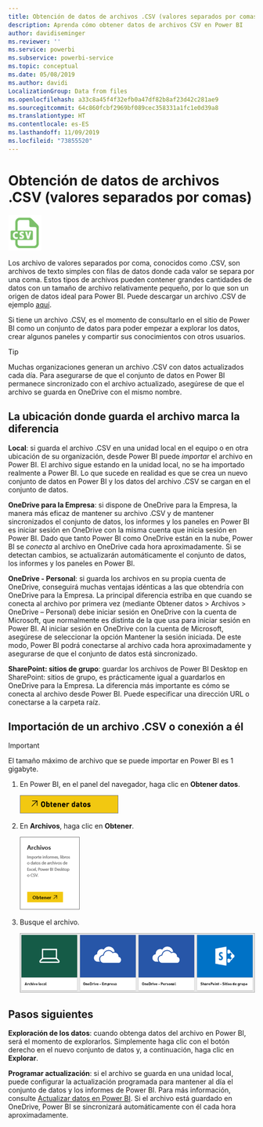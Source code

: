 ```yaml
---
title: Obtención de datos de archivos .CSV (valores separados por comas)
description: Aprenda cómo obtener datos de archivos CSV en Power BI
author: davidiseminger
ms.reviewer: ''
ms.service: powerbi
ms.subservice: powerbi-service
ms.topic: conceptual
ms.date: 05/08/2019
ms.author: davidi
LocalizationGroup: Data from files
ms.openlocfilehash: a33c8a45f4f32efb0a47df82b8af23d42c281ae9
ms.sourcegitcommit: 64c860fcbf2969bf089cec358331a1fc1e0d39a8
ms.translationtype: HT
ms.contentlocale: es-ES
ms.lasthandoff: 11/09/2019
ms.locfileid: "73855520"
---
```

# <a name="get-data-from-comma-separated-value-csv-files"></a>Obtención de datos de archivos .CSV (valores separados por comas)
![](media/service-comma-separated-value-files/csv_icon.png)

Los archivo de valores separados por coma, conocidos como .CSV, son archivos de texto simples con filas de datos donde cada valor se separa por una coma. Estos tipos de archivos pueden contener grandes cantidades de datos con un tamaño de archivo relativamente pequeño, por lo que son un origen de datos ideal para Power BI. Puede descargar un archivo .CSV de ejemplo [aquí](https://go.microsoft.com/fwlink/?LinkID=619356).

Si tiene un archivo .CSV, es el momento de consultarlo en el sitio de Power BI como un conjunto de datos para poder empezar a explorar los datos, crear algunos paneles y compartir sus conocimientos con otros usuarios.

>[!TIP]
>Muchas organizaciones generan un archivo .CSV con datos actualizados cada día. Para asegurarse de que el conjunto de datos en Power BI permanece sincronizado con el archivo actualizado, asegúrese de que el archivo se guarda en OneDrive con el mismo nombre.

## <a name="where-your-file-is-saved-makes-a-difference"></a>La ubicación donde guarda el archivo marca la diferencia
**Local**: si guarda el archivo .CSV en una unidad local en el equipo o en otra ubicación de su organización, desde Power BI puede *importar* el archivo en Power BI. El archivo sigue estando en la unidad local, no se ha importado realmente a Power BI. Lo que sucede en realidad es que se crea un nuevo conjunto de datos en Power BI y los datos del archivo .CSV se cargan en el conjunto de datos.

**OneDrive para la Empresa**: si dispone de OneDrive para la Empresa, la manera más eficaz de mantener su archivo .CSV y de mantener sincronizados el conjunto de datos, los informes y los paneles en Power BI es iniciar sesión en OneDrive con la misma cuenta que inicia sesión en Power BI. Dado que tanto Power BI como OneDrive están en la nube, Power BI se *conecta* al archivo en OneDrive cada hora aproximadamente. Si se detectan cambios, se actualizarán automáticamente el conjunto de datos, los informes y los paneles en Power BI.

**OneDrive - Personal**: si guarda los archivos en su propia cuenta de OneDrive, conseguirá muchas ventajas idénticas a las que obtendría con OneDrive para la Empresa. La principal diferencia estriba en que cuando se conecta al archivo por primera vez (mediante Obtener datos > Archivos > OneDrive – Personal) debe iniciar sesión en OneDrive con la cuenta de Microsoft, que normalmente es distinta de la que usa para iniciar sesión en Power BI. Al iniciar sesión en OneDrive con la cuenta de Microsoft, asegúrese de seleccionar la opción Mantener la sesión iniciada. De este modo, Power BI podrá conectarse al archivo cada hora aproximadamente y asegurarse de que el conjunto de datos está sincronizado.

**SharePoint: sitios de grupo**: guardar los archivos de Power BI Desktop en SharePoint: sitios de grupo, es prácticamente igual a guardarlos en OneDrive para la Empresa. La diferencia más importante es cómo se conecta al archivo desde Power BI. Puede especificar una dirección URL o conectarse a la carpeta raíz.

## <a name="import-or-connect-to-a-csv-file"></a>Importación de un archivo .CSV o conexión a él
>[!IMPORTANT]
>El tamaño máximo de archivo que se puede importar en Power BI es 1 gigabyte.

1. En Power BI, en el panel del navegador, haga clic en **Obtener datos**.
   
   ![](media/service-comma-separated-value-files/csv_get_data_button.png)
2. En **Archivos**, haga clic en **Obtener**.
   
   ![](media/service-comma-separated-value-files/csv_files_get.png)
3. Busque el archivo.
   
   ![](media/service-comma-separated-value-files/csv_find_your_file.png)

## <a name="next-steps"></a>Pasos siguientes
**Exploración de los datos**: cuando obtenga datos del archivo en Power BI, será el momento de explorarlos. Simplemente haga clic con el botón derecho en el nuevo conjunto de datos y, a continuación, haga clic en **Explorar**.

**Programar actualización**: si el archivo se guarda en una unidad local, puede configurar la actualización programada para mantener al día el conjunto de datos y los informes de Power BI. Para más información, consulte [Actualizar datos en Power BI](refresh-data.md). Si el archivo está guardado en OneDrive, Power BI se sincronizará automáticamente con él cada hora aproximadamente.

